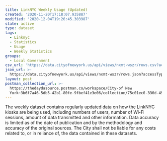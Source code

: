 ```yaml
---
title: LinkNYC Weekly Usage (Updated)
created: '2020-11-20T17:18:07.935887'
modified: '2020-12-04T19:26:45.303987'
state: active
type: dataset
tags:
  - Linknyc
  - Statistics
  - Usage
  - Weekly Statistics
groups:
  - Local Government
csv_url: 'https://data.cityofnewyork.us/api/views/nxmt-wszr/rows.csv?accessType=DOWNLOAD'
json_url: >-
  https://data.cityofnewyork.us/api/views/nxmt-wszr/rows.json?accessType=DOWNLOAD
layout: post
postman_collection_url: >-
  https://thedaydasource.postman.co/workspace/City-of New
  York~3b6f7a46-5db5-42b1-80fe-9fbef41e3e06/collection/75c01ec0-330d-4903-9ffc-3560db93a2f4
---
```

The weekly dataset contains regularly updated data on how the LinkNYC kiosks are being used, including numbers of users, number of Wi-Fi sessions, amount of data transmitted and other information. Data accuracy is limited as of the date of publication and by the methodology and accuracy of the original sources.  The City shall not be liable for any costs related to, or in reliance of, the data contained in these datasets.
